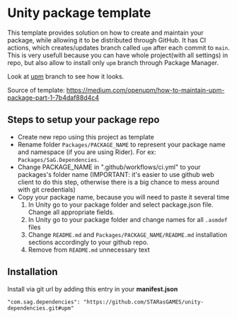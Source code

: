 # Unity package template
This template provides solution on how to create and maintain your package, while allowing it to be distributed through GitHub.
It has CI actions, which creates/updates branch called `upm` after each commit to `main`.
This is very usefull because you can have whole project(with all settings) in repo, but also allow to install only `upm` branch through Package Manager.

Look at [upm](https://github.com/STARasGAMES/Unity-package-repo-setup-template/tree/upm) branch to see how it looks.

Source of template: https://medium.com/openupm/how-to-maintain-upm-package-part-1-7b4daf88d4c4

## Steps to setup your package repo

* Create new repo using this project as template
* Rename folder `Packages/PACKAGE_NAME` to represent your package name and namespace (if you are using Rider). For ex: `Packages/SaG.Dependencies`.
* Change PACKAGE_NAME in ".github/workflows/ci.yml" to your packages's folder name
(IMPORTANT: it's easier to use github web client to do this step, otherwise there is a big chance to mess around with git credentials)
* Copy your package name, because you will need to paste it several time
  1. In Unity go to your package folder and select package.json file. Change all appropriate fields.
  2. In Unity go to your package folder and change names for all `.asmdef` files
  3. Change `README.md` and `Packages/PACKAGE_NAME/README.md` installation sections accordingly to your github repo.
  4. Remove from `README.md` unnecessary text 

## Installation
Install via git url by adding this entry in your **manifest.json**

`"com.sag.dependencies": "https://github.com/STARasGAMES/unity-dependencies.git#upm"`
